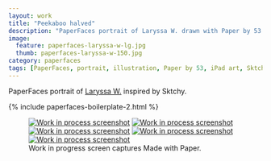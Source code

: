 ```yaml
---
layout: work
title: "Peekaboo halved"
description: "PaperFaces portrait of Laryssa W. drawn with Paper by 53 on an iPad."
image: 
  feature: paperfaces-laryssa-w-lg.jpg
  thumb: paperfaces-laryssa-w-150.jpg
category: paperfaces
tags: [PaperFaces, portrait, illustration, Paper by 53, iPad art, Sktchy]
---
```


PaperFaces portrait of [Laryssa W.](http://sktchy.com/rHtydc) inspired by Sktchy.

{% include paperfaces-boilerplate-2.html %}

<figure class="third">
	<a href="{{ site.url }}/images/paperfaces-laryssa-w-process-1-lg.jpg"><img src="{{ site.url }}/images/paperfaces-laryssa-w-process-1-600.jpg" alt="Work in process screenshot"></a>
	<a href="{{ site.url }}/images/paperfaces-laryssa-w-process-2-lg.jpg"><img src="{{ site.url }}/images/paperfaces-laryssa-w-process-2-600.jpg" alt="Work in process screenshot"></a>
	<a href="{{ site.url }}/images/paperfaces-laryssa-w-process-3-lg.jpg"><img src="{{ site.url }}/images/paperfaces-laryssa-w-process-3-600.jpg" alt="Work in process screenshot"></a>
	<a href="{{ site.url }}/images/paperfaces-laryssa-w-process-4-lg.jpg"><img src="{{ site.url }}/images/paperfaces-laryssa-w-process-4-600.jpg" alt="Work in process screenshot"></a>
	<a href="{{ site.url }}/images/paperfaces-laryssa-w-process-5-lg.jpg"><img src="{{ site.url }}/images/paperfaces-laryssa-w-process-5-600.jpg" alt="Work in process screenshot"></a>
	<figcaption>Work in progress screen captures Made with Paper.</figcaption>
</figure>